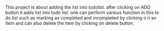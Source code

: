 This project is about adding the list into todolist.
after clicking on ADD button it adds list into todo list.
one can perform various function in this to do list such as marking as completed and incompleted by clicking o
n an item and can also delete the item by clicking on delete button.
                                                                    